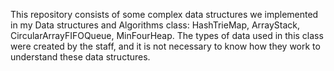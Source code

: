This repository consists of some complex data structures we implemented in my Data structures and Algorithms class: HashTrieMap, ArrayStack, CircularArrayFIFOQueue, MinFourHeap. 
The types of data used in this class were created by the staff, and it is not necessary to know how they work to understand these data structures. 
